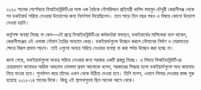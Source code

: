 ২০২০ সালের সেপ্টেম্বরে বিআইডব্লিউটিএর সঙ্গে এক বৈঠকে নৌপরিবহন প্রতিমন্ত্রী খালিদ মাহমুদ চৌধুরী কেরানীগঞ্জ থেকে সব ডকইয়ার্ড সরিয়ে নেওয়ার উদ্যোগের জন্য নির্দেশনা দিয়েছিলেন। তবে সাড়ে তিন বছর পরও এ বিষয়ে কোনো উদ্যোগ নেওয়া হয়নি।

কর্তৃপক্ষ ব্যবস্থা নিচ্ছে না কেন—এই প্রশ্নে বিআইডব্লিউটিএর কর্মকর্তারা বলছেন, ডকইয়ার্ডের মালিকেরা বলে থাকেন, কেরানীগঞ্জের এই এলাকা নৌযান তৈরির অন্যতম কেন্দ্র। ডকইয়ার্ডগুলো উচ্ছেদ করলে নৌযানের নির্মাণ ও মেরামতের ক্ষেত্রে বিরূপ প্রভাব পড়বে। তাই এগুলো অন্যত্র সরিয়ে নেওয়ার ব্যবস্থা না করা পর্যন্ত উচ্ছেদ করা হচ্ছে না।

জানা গেছে, ডকইয়ার্ডগুলো অন্যত্র সরিয়ে নেওয়ার জন্য সরকার একটি প্রকল্প নিচ্ছে। এ বিষয়ে বিআইডব্লিউটিএর চেয়ারম্যান কমোডর আরিফ আহমেদ মোস্তফা প্রথম আলোকে বলেন, সরকারের সিদ্ধান্ত হলো ডকইয়ার্ডগুলো অন্য জায়গায় নিয়ে যাওয়া হবে। পুনর্বাসন করে তাঁদের এখান থেকে উঠিয়ে দেওয়া হবে। তিনি বলেন, এখানে পিলার দেওয়ার কাজ শুরু হয়েছে ২০১২-১৪ সালের দিকে। কিন্তু এই স্থাপনাগুলো ছিল অনেক আগে থেকে।
